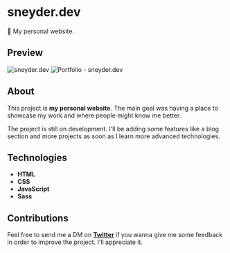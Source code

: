 # sneyder.dev
📌 My personal website.

## Preview
![sneyder.dev](https://raw.githubusercontent.com/sneyderdev/sneyder.dev/master/assets/gifs/index.gif)
![Portfolio - sneyder.dev](https://raw.githubusercontent.com/sneyderdev/sneyder.dev/master/assets/gifs/portfolio.gif)

## About
This project is **my personal website**. The main goal was having a place to showcase my work and where people might know me better.

The project is still on development. I'll be adding some features like a blog section and more projects as soon as I learn more advanced technologies.

## Technologies
- **HTML**
- **CSS**
- **JavaScript**
- **Sass**

## Contributions
Feel free to send me a DM on **[Twitter](https://twitter.com/sneyderdev)** if you wanna give me some feedback in order to improve the project. I'll appreciate it.